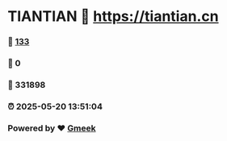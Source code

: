 # TIANTIAN :link: https://tiantian.cn 
### :page_facing_up: [133](https://tiantian.cn/tag.html) 
### :speech_balloon: 0 
### :hibiscus: 331898 
### :alarm_clock: 2025-05-20 13:51:04 
### Powered by :heart: [Gmeek](https://github.com/Meekdai/Gmeek)
